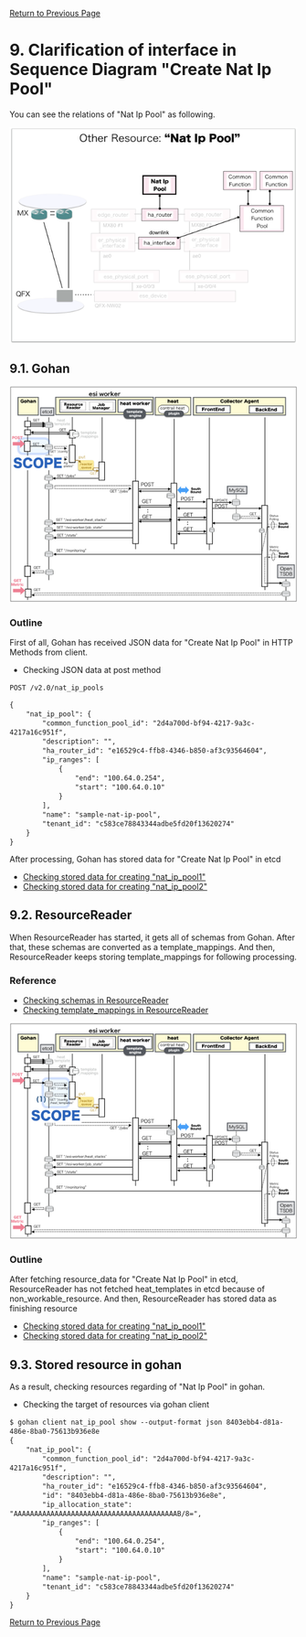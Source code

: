 [Return to Previous Page](00_common_function_gateway.md)

# 9. Clarification of interface in Sequence Diagram "Create Nat Ip Pool"
You can see the relations of "Nat Ip Pool" as following.

![Common Function Tool](resource/gohan_investigate_for_commfuncgw.010.png)


## 9.1. Gohan

![scope](../images/ESI_Sequence_diagram.002.png)

### Outline
First of all, Gohan has received JSON data for "Create Nat Ip Pool" in HTTP Methods from client.

* Checking JSON data at post method
```
POST /v2.0/nat_ip_pools
```
```
{
    "nat_ip_pool": {
        "common_function_pool_id": "2d4a700d-bf94-4217-9a3c-4217a16c951f",
        "description": "",
        "ha_router_id": "e16529c4-ffb8-4346-b850-af3c93564604",
        "ip_ranges": [
            {
                "end": "100.64.0.254",
                "start": "100.64.0.10"
            }
        ],
        "name": "sample-nat-ip-pool",
        "tenant_id": "c583ce78843344adbe5fd20f13620274"
    }
}
```
After processing, Gohan has stored data for "Create Nat Ip Pool" in etcd

* [Checking stored data for creating "nat_ip_pool1"](stored_in_etcd/01_Gohan/CreateNatIpPool_01.md)
* [Checking stored data for creating "nat_ip_pool2"](stored_in_etcd/01_Gohan/CreateNatIpPool_02.md)


## 9.2. ResourceReader
When ResourceReader has started, it gets all of schemas from Gohan.
After that, these schemas are converted as a template_mappings.
And then, ResourceReader keeps storing template_mappings for following processing.

### Reference
* [Checking schemas in ResourceReader](../memo/schemas.txt)
* [Checking template_mappings in ResourceReader](../memo/template_mappings.md)

![scope](../images/ESI_Sequence_diagram.003.png)

### Outline
After fetching resource_data for "Create Nat Ip Pool" in etcd, ResourceReader has not fetched heat_templates in etcd because of non_workable_resource.
And then, ResourceReader has stored data as finishing resource

* [Checking stored data for creating "nat_ip_pool1"](stored_in_etcd/00_ResourceReader/CreateNatIpPool_01.md)
* [Checking stored data for creating "nat_ip_pool2"](stored_in_etcd/00_ResourceReader/CreateNatIpPool_02.md)


## 9.3. Stored resource in gohan
As a result, checking resources regarding of "Nat Ip Pool" in gohan.

* Checking the target of resources via gohan client
```
$ gohan client nat_ip_pool show --output-format json 8403ebb4-d81a-486e-8ba0-75613b936e8e
{
    "nat_ip_pool": {
        "common_function_pool_id": "2d4a700d-bf94-4217-9a3c-4217a16c951f",
        "description": "",
        "ha_router_id": "e16529c4-ffb8-4346-b850-af3c93564604",
        "id": "8403ebb4-d81a-486e-8ba0-75613b936e8e",
        "ip_allocation_state": "AAAAAAAAAAAAAAAAAAAAAAAAAAAAAAAAAAAAAAAAB/8=",
        "ip_ranges": [
            {
                "end": "100.64.0.254",
                "start": "100.64.0.10"
            }
        ],
        "name": "sample-nat-ip-pool",
        "tenant_id": "c583ce78843344adbe5fd20f13620274"
    }
}
```

[Return to Previous Page](00_common_function_gateway.md)
